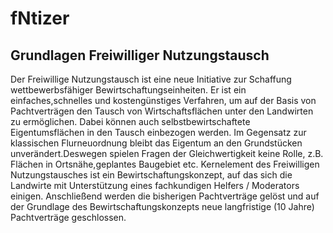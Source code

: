 # fNtizer
## Grundlagen Freiwilliger Nutzungstausch
Der Freiwillige Nutzungstausch ist eine neue Initiative zur Schaffung wettbewerbsfähiger Bewirtschaftungseinheiten. Er ist ein einfaches,schnelles und kostengünstiges Verfahren, um auf der Basis von Pachtverträgen den Tausch von Wirtschaftsflächen unter den Landwirten zu ermöglichen. Dabei können auch selbstbewirtschaftete Eigentumsflächen in den Tausch einbezogen werden. Im Gegensatz zur klassischen Flurneuordnung bleibt das Eigentum an den Grundstücken unverändert.Deswegen spielen Fragen der Gleichwertigkeit keine Rolle, z.B. Flächen in Ortsnähe,geplantes Baugebiet etc. Kernelement des Freiwilligen Nutzungstausches ist ein Bewirtschaftungskonzept, auf das sich die Landwirte mit Unterstützung eines fachkundigen Helfers / Moderators einigen. Anschließend werden die bisherigen Pachtverträge gelöst und auf der Grundlage des Bewirtschaftungskonzepts neue langfristige (10 Jahre) Pachtverträge geschlossen.
